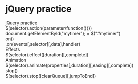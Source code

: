 # jQuery practice
jQuery practice<br>
$(selector).action(parameter/function(){})<br>
document.getElementById("mytimer"); = $("#mytimer")<br>
on()<br>
.on(events[,selector][,data],handler)<br>
Effects<br>
$(selector).effect([duration][,complete])<br>
Animation<br>
$(selector).animate(properties[,duration][,easing][,complete])<br>
stop()<br>
$(selector).stop([clearQueue][,jumpToEnd])<br>
